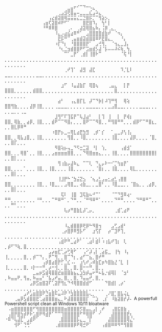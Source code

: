 ⠀⠀⠀⠀⠀⠀⠀⠀⠀⠀⠀⠀⠀⠀⠀⠀⠀⠀⠀⠀⣀⣤⠖⠊⠉⠙⠒⠢⣄⠀⠀⠀⠀⠀⠀⠀⠀⠀⠀⠀⠀⠀  
⠀⠀⠀⠀⠀⠀⠀⠀⠀⠀⠀⠀⠀⠀⠀⠀⠀⢀⣠⣺⢟⣿⣤⠤⣀⣀⣀⣎⣠⠵⣄⠀⠀⠀⠀⠀⠀⠀⠀⠀⠀⠀  
⠀⠀⠀⠀⠀⠀⠀⠀⠀⠀⠀⠀⠀⠀⢠⣔⣾⣽⣿⢿⣭⣭⣭⣌⣉⣙⣿⡯⡉⠉⢻⣵⡢⡀⠀⠀⠀⠀⠀⠀⠀⠀  
⠀⠀⠀⠀⠀⠀⠀⠀⠀⠀⠀⠀⢠⣶⢏⣽⣿⠾⠟⠋⠁⠀⠀⠀⠀⣿⣟⣿⠹⡄⠀⢳⠃⡇⠀⠀⠀⠀⠀⠀⠀⠀  
⠀⠀⠀⠀⠀⠀⠀⠀⠀⠀⠀⠀⠘⠛⠿⠿⣿⠀⠀⠀⢀⠄⠀⢀⣼⣽⢿⣿⣦⠷⡄⢨⡿⢀⣄⡀⠀⠀⠀⠀⠀⠀  
⠀⠀⠀⠀⠀⠀⠀⠀⠀⠀⠀⠀⠀⠀⠀⠀⠸⣄⡠⣴⣮⣴⠿⠛⠁⠀⣠⣿⣿⣿⣿⣾⣷⠞⠀⠈⠲⡄⠀⠀⠀⠀                                                     
⠀⠀⠀⠀⠀⠀⠀⠀⠀⠀⠀⠀⠀⠀⠀⠀⠀⣟⡯⠛⠉⢀⣤⣶⣾⣽⣾⣿⣿⠿⠟⣟⣿⣄⡀⠀⠀⠘⡄⠀⠀⠀
⠀⠀⠀⠀⠀⠀⠀⠀⠀⠀⠀⠀⠀⠀⠀⠀⠰⡏⠙⡆⠀⠘⣿⣿⣿⣿⡟⠁⠀⣠⢚⢻⡀⠀⠈⢲⣄⣀⣸⡄⠀⠀                  
⠀⠀⠀⠀⠀⠀⠀⠀⠀⠀⠀⠀⠀⠀⠀⠀⠀⠘⢆⣈⣲⣾⣿⣿⠟⠋⣩⣶⣾⡣⣼⠈⡧⠤⠤⠼⠮⢷⡀⢳⡀⠀
⠀⠀⠀⠀⠀⠀⠀⠀⠀⠀⠀⠀⠀⠀⠀⠀⠀⠀⠀⠉⠁⣀⡟⠁⢀⣾⡇⢸⣿⠗⠉⠀⠀⠀⠀⠀⠀⠈⢯⠘⡇⠀                  ⡀⡀⡀⡀⡀⡀⡀⡀⡀⡀⡀⡀⡀⡀⡀⡀⡀⡀⡀⡀⡀⡀⡀⡀⡀⡀⡀⡀⡀⡀⡀⡀⡀⡀⡀⡀⡀⡀⡀⡀⡀⡀⡀⡀⡀⡀⡀⡀⡀⡀⡀⡀⡀⡀⡀⡀          
⠀⠀⠀⠀⠀⠀⠀⠀⠀⠀⠀⠀⠀⠀⠀⠀⠀⠀⠀⢀⠞⢹⠁⠀⣼⣻⠀⣼⣏⠀⠀⠀⠀⠀⠀⠀⠀⠹⡈⣇⠇⠀                   ⣀⣀⡀⡀⡀⡀⡀⡀⡀⡀⣀⣀⡀⡀⡀⡀⡀⡀⡀⡀⡀⡀⡀⡀⡀⡀⡀⡀⡀⡀⡀⡀⡀⡀⡀⡀⡀⡀⡀⡀⡀⡀⡀⡀⡀⡀⡀⡀⡀⡀⡀⡀⡀⡀⡀⡀                   
⠀⠀⠀⠀⠀⠀⠀⠀⠀⠀⠀⠀⠀⠀⠀⠀⠀⠀⣰⠋⠀⠸⣤⣼⣷⡏⠀⢿⣿⢦⠀⠀⠀⢀⣤⣄⠀⠀⡇⡟⠀⠀                  ⣿⣿⣿⡀⡀⡀⡀⡀⡀⣾⣿⣿⡀⡀⡀⡀⡀⡀⡀⡀⡀⡀⡀⡀⡀⡀⡀⡀⡀⡀⡀⡀⡀⡀⡀⣿⡀⡀⡀⡀⡀⡀⡀⡀⡀⡀⡀⡀⡀⡀⡀⡀⡀⡀⡀⡀                  
⠀⠀⠀⠀⠀⠀⠀⠀⠀⠀⠀⠀⠀⠀⠀⠀⠀⣴⠃⠀⠀⢠⣄⣿⡏⣇⠀⡼⠉⠙⡷⡇⠼⢹⠛⢻⠀⠀⢿⢵⠀⠀                  ⣿⣿⢻⣷⡀⡀⡀⡀⣼⡿⢸⣿⡀⡀⡀⡀⢀⣀⣀⣀⡀⡀⡀⡀⡀⡀⣀⣀⣀⣀⡀⡀⡀⣀⣠⣿⣀⣀⡀⡀⡀⡀⡀⣀⣀⣀⡀⡀⡀⡀⡀⣀⡀⡀⢀⣀
⠀⠀⠀⠀⠀⠀⠀⠀⠀⠀⠀⠀⠀⠀⠀⠀⣸⢻⠋⠏⢹⣯⡟⠉⢧⣸⣴⠃⠀⠀⡇⢹⠀⢸⠀⠀⡇⠀⡟⢾⡆⠀                  ⣿⣿⡀⢿⣷⡀⡀⣴⡿⡀⢸⣿⡀⡀⡀⣾⠟⠉⠉⠻⣿⡄⡀⡀⡀⣿⠟⠉⠉⠻⣿⡀⡀⠛⢻⣿⠛⠛⡀⡀⡀⣾⡿⠋⠉⠛⣿⣆⡀⡀⡀⣿⣇⡿⠿⠛
⠀⠀⠀⠀⠀⠀⠀⠀⠀⠀⠀⠀⠀⠀⠀⠰⣿⡟⡦⣀⠤⢿⣇⣴⣟⣳⣻⠀⢀⡾⠁⡎⠀⠀⠁⣀⣀⡼⢣⢸⡄⠀                  ⣿⣿⡀⡀⢿⣧⣰⣿⡀⡀⢸⣿⡀⡀⡀⡀⡀⡀⡀⡀⢻⣿⡀⡀⠸⣿⡀⡀⡀⡀⡀⡀⡀⡀⢸⣿⡀⡀⡀⡀⣼⡿⡀⡀⡀⡀⠈⣿⡀⡀⡀⣿⡏⡀⡀⡀
⠀⠀⠀⠀⠀⠀⠀⠀⠀⠀⠀⠀⠀⠀⠀⠀⠻⣿⢵⡦⢤⣀⠙⠫⣒⣉⣽⠀⠘⡇⠀⢱⡀⠀⠀⠀⠀⢠⣾⣺⠁⠀                   ⣿⣿⡀⡀⡀⢿⣿⠁⡀⡀⢸⣿⡀⡀⡀⣠⣶⣶⣶⣶⣿⣿⡀⡀⡀⠙⢿⣿⣶⣶⣄⡀⡀⡀⢸⣿⡀⡀⡀⡀⣿⣿⣿⣿⣿⣿⣿⣿⡇⡀⡀⣿⡇⡀⡀⡀
⠀⠀⠀⠀⠀⠀⠀⠀⠀⠀⠀⠀⠀⠀⠀⠀⠀⢻⢰⣷⡤⣼⠷⣄⠀⠉⠉⢇⠀⠙⣄⡤⠗⠒⠊⡉⢳⣶⡟⠁⠀⠀                   ⣿⣿⡀⡀⡀⡀⠁⡀⡀⡀⢸⣿⡀⡀⢸⣿⡀⡀⡀⡀⢸⣿⡀⡀⡀⡀⡀⡀⡀⠈⣿⡆⡀⡀⢸⣿⡀⡀⡀⡀⢿⣇⡀⡀⡀⡀⡀⡀⡀⡀⡀⣿⡇⡀⡀⡀
⠀⠀⠀⠀⠀⠀⠀⠀⠀⠀⠀⠀⠀⠀⠀⠀⠀⢸⣸⡟⠓⠈⣳⣬⣝⣢⠀⠈⢦⣠⣃⣠⣤⣂⣴⣃⢠⣿⣿⠀⠀⠀                   ⣿⣿⡀⡀⡀⡀⡀⡀⡀⡀⢸⣿⡀⡀⠸⣿⣀⡀⡀⣠⢿⣿⣀⡀⢴⣷⣀⡀⡀⣀⣿⠃⡀⡀⠸⣿⣀⣀⡀⡀⠈⣿⣦⡀⡀⢀⣴⡿⡀⡀⡀⣿⡇⡀⡀⡀
⠀⠀⠀⠀⠀⠀⠀⠀⠀⠀⠀⠀⠀⠀⠀⠀⠀⠀⢯⠇⠀⢸⣿⠀⣹⢯⣷⠦⠚⠉⠁⠀⠀⠀⠈⠉⠙⣻⠿⢴⠂⠀                    ⠛⠛⡀⡀⡀⡀⡀⡀⡀⡀⠘⠛⡀⡀⡀⠉⠛⠿⠛⠁⡀⠙⠛⡀⡀⠈⠛⠻⠿⠛⠁⡀⡀⡀⡀⠙⠛⠛⡀⡀⡀⡀⠙⠛⠿⠛⠉⡀⡀⡀⡀⠛⠃⡀⡀⡀
⠀⠀⠀⠀⠀⠀⠀⠀⠀⠀⠀⠀⠀⠀⠀⠀⠀⠀⠀⢧⡴⠛⣿⣷⣇⡼⢁⡤⡀⠀⠀⠀⠀⠀⠀⢀⣾⢁⣴⠟⠀⠀                     ⡀⡀⡀⡀⡀⡀⡀⡀⡀⡀⡀⡀⡀⡀⡀⡀⡀⡀⡀⡀⡀⡀⡀⡀⡀⡀⡀⡀⡀⡀⡀⡀⡀⡀⡀⡀⡀⡀⡀⡀⡀⡀⡀⡀⡀⡀⡀⡀⡀⡀⡀⡀⡀⡀⡀⡀
⠀⠀⠀⠀⠀⠀⠀⠀⠀⠀⠀⠀⠀⠀⠀⠀⠀⠀⠀⠸⣄⣾⣿⣿⡿⢟⡿⠓⠻⣿⢲⠀⠀⠀⣠⢋⣠⣾⠃⠀⠀⠀
⠀⠀⠀⠀⠀⠀⠀⠀⠀⠀⠀⠀⠀⠀⠀⠀⠀⠀⢀⡴⣿⡿⠿⣻⡧⠋⠀⠀⣰⢫⡏⠀⠀⡴⠉⣹⠟⢹⡀⠀⠀⠀                                   ⡀⡀⡀⡀⡀⡀⢀⡀⡀⡀⡀⡀⡀⡀⡀⡀⡀⡀⡀⡀⡀⡀⡀⡀⡀⡀⡀⡀⡀⡀⡀⡀
⠀⠀⠀⠀⠀⠀⠀⠀⠀⠀⠀⠀⠀⠀⠀⠀⠀⢠⣾⠟⠛⣀⣴⠟⠁⠀⢀⣴⠇⣾⠇⠰⢰⣧⠞⢹⡆⠀⢇⠀⠀⠀                                  ⡀⡾⠋⠙⢷⡀⣿⡀⡀⡀⡀⡀⡀⡀⡀⡀⡀⡀⡀⡀⡀⡀⡀⡀⡀⡀⡀⡀⡀⡀⡀⡀
⠀⠀⠀⠀⠀⠀⠀⠀⠀⠀⠀⠀⠀⠀⣠⡴⣶⣏⢁⡴⢋⢿⠋⠀⠀⢠⠊⡼⢠⡇⢀⣴⣯⣀⠀⢸⢳⠀⠸⡄⠀⠀                                  ⢸⡀⡀⡀⡀⡀⣿⡀⡀⡾⠉⠙⡄⡀⠟⠉⢻⡀⡀⣿⠉⠙⡆⡀⣴⠋⠉⣦⡀⣿⠞⠛
⠀⠀⠀⠀⠀⠀⠀⠀⠀⠀⠀⠀⢠⡾⣿⣴⣿⡟⡋⣈⣎⠠⠄⠀⣰⢣⠞⡠⠾⣷⣏⡶⠳⣿⣷⣜⠈⣇⠀⡇⠀⠀                                 ⢸⡀⡀⡀⡀⡀⣿⡀⠰⡗⠒⠒⠛⡀⡴⠒⢺⡀⡀⣿⡀⡀⣿⡀⣿⠒⠒⠛⡀⣿⡀⡀
⠀⠀⠀⠀⠀⠀⠀⠀⠀⣀⣤⡶⣫⣾⢿⣿⣿⣞⣶⣿⣿⣷⣦⣄⣱⣳⡾⣤⠖⠛⠦⣧⡐⣾⢿⡇⠀⠈⣲⠃⠀⠀                                ⡀⠷⣤⣤⠟⡀⢻⣤⡀⠷⣤⣤⠃⠈⣧⣠⠞⣤⡀⣿⡀⡀⣿⡀⠹⣤⣤⠞⡀⣿⡀⡀
⠀⠀⠀⠀⠀⠀⠀⠀⣠⡿⣫⣶⣿⣽⠏⢁⣽⡟⢻⣆⠙⠺⢿⣿⣿⣾⣾⠋⠀⠀⠀⠀⠙⣿⣾⡇⢀⡴⠁⠀⠀⠀                                 ⡀⡀⡀⡀⡀⡀⡀⡀⡀⡀⡀⡀⡀⡀⡀⡀⡀⡀⡀⡀⡀⡀⡀⡀⡀⡀⡀⡀⡀⡀⡀⡀
⠀⠀⠀⠀⠀⠀⣠⠞⣡⣶⣿⣿⠟⣙⣶⣿⠯⣤⠼⠟⠘⣳⣿⣿⣿⣿⣧⢄⡀⠀⠀⠀⢀⠜⣿⡁⣿⣧⢬⣆⠀⠀                       
⠀⠀⠀⢀⣤⡿⣣⣾⣿⣿⣟⢁⣴⣿⣿⣿⣶⣄⡀⠗⣼⣿⣿⣿⣿⣿⡏⠀⠉⣱⠀⢀⡎⠀⠸⣷⣽⣿⡞⡼⠄                       A powerfull Powershell script clean  all Windows 10/11 bloatware
⠀⠠⣶⣿⣿⣿⣿⣿⣿⠋⢻⣿⣿⣿⣿⣿⣿⣿⣿⣶⣿⣿⣿⣿⡫⣿⣤⣄⣠⡇⢀⠞⠀⠀⢠⣿⣯⣿⣷⢀⠀
⠀⢠⣿⡟⣿⣳⡾⠟⠗⣡⣿⠟⠻⣾⡟⠁⠉⠉⢹⣿⣿⣿⣿⣿⠋⠛⢿⣿⠋⠀⠊⠀⠀⠀⣼⣿⣿⣿⣿⣟⢆⠀
⠐⠿⠙⢧⣼⣏⠁⣠⣾⠟⠁⠀⠀⠀⠀⠀⠀⢀⣿⣿⣿⣿⣿⡧⣄⣀⠈⡏⠀⠀⠀⠀⠀⣼⣿⣿⣿⣿⣿⢿⣌⠂
⠀⠀⠀⢺⠟⠁⢙⢛⠁⠀⠀⠀⠀⠀⠀⠀⢀⣾⣿⣿⣿⣿⡿⠟⢿⣚⠟⠁⠀⠀⠀⢠⣾⣿⠿⠿⠻⠛⢻⣿⣿⠀


